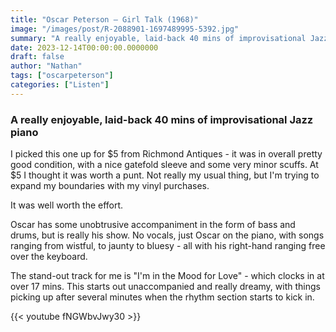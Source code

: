 ```yaml
---
title: "Oscar Peterson – Girl Talk (1968)"
image: "/images/post/R-2088901-1697489995-5392.jpg"
summary: "A really enjoyable, laid-back 40 mins of improvisational Jazz piano "
date: 2023-12-14T00:00:00.0000000
draft: false
author: "Nathan"
tags: ["oscarpeterson"]
categories: ["Listen"]
---
```

### A really enjoyable, laid-back 40 mins of improvisational Jazz piano 

I picked this one up for $5 from Richmond Antiques - it was in overall pretty good condition, with a nice gatefold sleeve and some very minor scuffs. At $5 I thought it was worth a punt.  Not really my usual thing, but I'm trying to expand my boundaries with my vinyl purchases.

It was well worth the effort.

Oscar has some unobtrusive accompaniment in the form of bass and drums, but is really his show.  No vocals, just Oscar on the piano, with songs ranging from wistful, to jaunty to bluesy - all with his right-hand ranging free over the keyboard.

The stand-out track for me is "I'm in the Mood for Love" - which clocks in at over 17 mins.  This starts out unaccompanied and really dreamy, with things picking up after several minutes when the rhythm section starts to kick in.  

{{< youtube fNGWbvJwy30 >}}
 